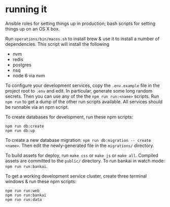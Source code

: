 # running it

Ansible roles for setting things up in production; bash scripts for setting things up on an OS X box.

Run `operations/bin/macos.sh` to install brew & use it to install a number of dependencies. This script will install the following
- nvm
- redis
- postgres
- nsq
- node 6 via nvm

To configure your development services, copy the `.env.example` file in the project root to `.env` and edit. In particular, generate some long random secrets. Then you can use any of the the `npm run run:<name>` scripts. Run `npm run` to get a dump of the other run scripts available. All services should be runnable via an npm script.

To create databases for development, run these npm scripts:

```
npm run db:create
npm run db:up
```

To create a new database migration: `npm run db:migration -- create <name>`. Then edit the newly-generated file in the `migrations/` directory.

To build assets for deploy, run `make css` or `make js` or `make all`. Compiled assets are committed to the `public/` directory. To run bankai in watch mode: `npm run run:bankai`.

To get a working development service cluster, create three terminal windows & run these npm scripts:

```
npm run run:web
npm run run:bankai
npm run run:data
```
